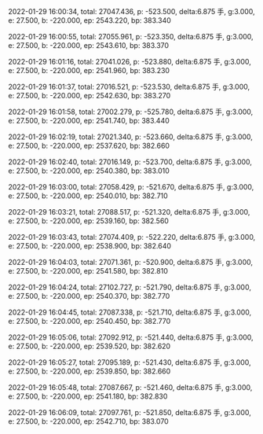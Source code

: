 2022-01-29 16:00:34, total: 27047.436, p: -523.500, delta:6.875 手, g:3.000, e: 27.500, b: -220.000, ep: 2543.220, bp: 383.340

2022-01-29 16:00:55, total: 27055.961, p: -523.350, delta:6.875 手, g:3.000, e: 27.500, b: -220.000, ep: 2543.610, bp: 383.370

2022-01-29 16:01:16, total: 27041.026, p: -523.880, delta:6.875 手, g:3.000, e: 27.500, b: -220.000, ep: 2541.960, bp: 383.230

2022-01-29 16:01:37, total: 27016.521, p: -523.530, delta:6.875 手, g:3.000, e: 27.500, b: -220.000, ep: 2542.630, bp: 383.270

2022-01-29 16:01:58, total: 27002.279, p: -525.780, delta:6.875 手, g:3.000, e: 27.500, b: -220.000, ep: 2541.740, bp: 383.440

2022-01-29 16:02:19, total: 27021.340, p: -523.660, delta:6.875 手, g:3.000, e: 27.500, b: -220.000, ep: 2537.620, bp: 382.660

2022-01-29 16:02:40, total: 27016.149, p: -523.700, delta:6.875 手, g:3.000, e: 27.500, b: -220.000, ep: 2540.380, bp: 383.010

2022-01-29 16:03:00, total: 27058.429, p: -521.670, delta:6.875 手, g:3.000, e: 27.500, b: -220.000, ep: 2540.010, bp: 382.710

2022-01-29 16:03:21, total: 27088.517, p: -521.320, delta:6.875 手, g:3.000, e: 27.500, b: -220.000, ep: 2539.160, bp: 382.560

2022-01-29 16:03:43, total: 27074.409, p: -522.220, delta:6.875 手, g:3.000, e: 27.500, b: -220.000, ep: 2538.900, bp: 382.640

2022-01-29 16:04:03, total: 27071.361, p: -520.900, delta:6.875 手, g:3.000, e: 27.500, b: -220.000, ep: 2541.580, bp: 382.810

2022-01-29 16:04:24, total: 27102.727, p: -521.790, delta:6.875 手, g:3.000, e: 27.500, b: -220.000, ep: 2540.370, bp: 382.770

2022-01-29 16:04:45, total: 27087.338, p: -521.710, delta:6.875 手, g:3.000, e: 27.500, b: -220.000, ep: 2540.450, bp: 382.770

2022-01-29 16:05:06, total: 27092.912, p: -521.440, delta:6.875 手, g:3.000, e: 27.500, b: -220.000, ep: 2539.520, bp: 382.620

2022-01-29 16:05:27, total: 27095.189, p: -521.430, delta:6.875 手, g:3.000, e: 27.500, b: -220.000, ep: 2539.850, bp: 382.660

2022-01-29 16:05:48, total: 27087.667, p: -521.460, delta:6.875 手, g:3.000, e: 27.500, b: -220.000, ep: 2541.180, bp: 382.830

2022-01-29 16:06:09, total: 27097.761, p: -521.850, delta:6.875 手, g:3.000, e: 27.500, b: -220.000, ep: 2542.710, bp: 383.070